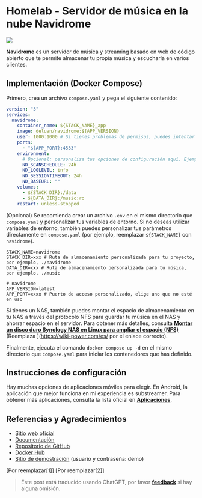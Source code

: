# Homelab - Servidor de música en la nube Navidrome

![](https://img.wiki-power.com/d/wiki-media/img/20230531212854.png)

**Navidrome** es un servidor de música y streaming basado en web de código abierto que te permite almacenar tu propia música y escucharla en varios clientes.

## Implementación (Docker Compose)

Primero, crea un archivo `compose.yaml` y pega el siguiente contenido:

```yaml title="compose.yaml"
version: "3"
services:
  navidrome:
    container_name: ${STACK_NAME}_app
    image: deluan/navidrome:${APP_VERSION}
    user: 1000:1000 # Si tienes problemas de permisos, puedes intentar implementar como root (0:0)
    ports:
      - "${APP_PORT}:4533"
    environment:
      # Opcional: personaliza tus opciones de configuración aquí. Ejemplos:
      ND_SCANSCHEDULE: 24h
      ND_LOGLEVEL: info
      ND_SESSIONTIMEOUT: 24h
      ND_BASEURL: ""
    volumes:
      - ${STACK_DIR}:/data
      - ${DATA_DIR}:/music:ro
    restart: unless-stopped
```

(Opcional) Se recomienda crear un archivo `.env` en el mismo directorio que `compose.yaml` y personalizar tus variables de entorno. Si no deseas utilizar variables de entorno, también puedes personalizar tus parámetros directamente en `compose.yaml` (por ejemplo, reemplazar `${STACK_NAME}` con `navidrome`).

```dotenv title=".env"
STACK_NAME=navidrome
STACK_DIR=xxx # Ruta de almacenamiento personalizada para tu proyecto, por ejemplo, ./navidrome
DATA_DIR=xxx # Ruta de almacenamiento personalizada para tu música, por ejemplo, ./music

# navidrome
APP_VERSION=latest
APP_PORT=xxxx # Puerto de acceso personalizado, elige uno que no esté en uso
```

Si tienes un NAS, también puedes montar el espacio de almacenamiento en tu NAS a través del protocolo NFS para guardar tu música en el NAS y ahorrar espacio en el servidor. Para obtener más detalles, consulta [**Montar un disco duro Synology NAS en Linux para ampliar el espacio (NFS)**](https://www.navidrome.org/docs/installation/docker/) (Reemplaza ](https://wiki-power.com/es/ por el enlace correcto).

Finalmente, ejecuta el comando `docker compose up -d` en el mismo directorio que `compose.yaml` para iniciar los contenedores que has definido.

## Instrucciones de configuración

Hay muchas opciones de aplicaciones móviles para elegir. En Android, la aplicación que mejor funciona en mi experiencia es substreamer. Para obtener más aplicaciones, consulta la lista oficial en [**Aplicaciones**](https://www.navidrome.org/docs/overview/#apps).

## Referencias y Agradecimientos

- [Sitio web oficial](https://www.navidrome.org/)
- [Documentación](https://www.navidrome.org/docs/installation/docker/)
- [Repositorio de GitHub](https://github.com/navidrome/navidrome/)
- [Docker Hub](https://hub.docker.com/r/deluan/navidrome)
- [Sitio de demostración](https://demo.navidrome.org/app/) (usuario y contraseña: demo)

[Por reemplazar[1]]
[Por reemplazar[2]]

> Este post está traducido usando ChatGPT, por favor [**feedback**](https://github.com/linyuxuanlin/Wiki_MkDocs/issues/new) si hay alguna omisión.